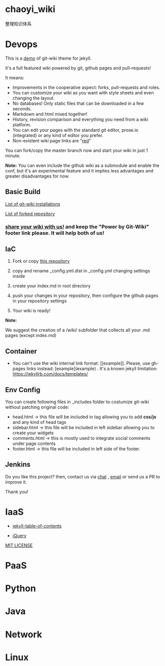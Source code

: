 # chaoyi_wiki
整理知识体系

# Devops

This is a [demo](wiki/Demo.md) of git-wiki theme for jekyll.

it's a full featured wiki powered by git, github pages and pull-requests!

It means: 

* Improvements in the cooperative aspect: forks, pull-requests and roles.
* You can customize your wiki as you want with style sheets and even changing the layout.
* No databases! Only static files that can be downloaded in a few seconds.
* Markdown and html mixed together!
* History, revision comparison and everything you need from a wiki platform.
* You can edit your pages with the standard git editor, prose.io (integrated) or any kind of editor you prefer.
* Non-existent wiki page links are "[red](wiki/red.md)"

You can fork/copy the master branch now and start your wiki in just 1 minute.

**Note:**
You can even include the github wiki as a submodule and enable the conf, but it's an experimental feature and it implies less advantages and greater disadvantages for now.

## Basic Build

[List of git-wiki installations](wiki/examples.md)

[List of forked repository](https://github.com/Drassil/git-wiki/network/members)


### [share your wiki with us!](wiki/examples.md) and keep the "Power by Git-Wiki" footer link please. It will help both of us!


## IaC

1. Fork or copy [this repository](https://github.com/drassil/git-wiki)

2. copy and rename _config.yml.dist in _config.yml changing settings inside

3. create your index.md in root directory

4. push your changes in your repository, then configure the github pages in your repository settings

5. Your wiki is ready!

**Note:**

We suggest the creation of a /wiki/ subfolder that collects all your .md pages (except index.md)

## Container

* You can't use the wiki internal link format: [[example]]. Please, use gh-pages links instead: \[example\](example) . It's a known jekyll limitation: <https://jekyllrb.com/docs/templates/>

## Env Config

You can create following files in _includes folder to costumize git-wiki without patching original code:

* head.html  -> this file will be included in <head> tag allowing you to add **css/js** and any kind of head tags
* sidebar.html -> this file will be included in left sidebar allowing you to create your widgets
* comments.html -> this is mostly used to integrate social comments under page contents
* footer.html -> this file will be included in left side of the footer.

## Jenkins

Do you like this project? then, contact us via [chat](https://gitter.im/Drassil/general?utm_source=share-link&utm_medium=link&utm_campaign=share-link) , <a href="mailto:staff-drassil@googlegroups.com">email</a>  or send us a PR to improve it.

Thank you!

# IaaS

- [jekyll-table-of-contents](https://github.com/ghiculescu/jekyll-table-of-contents)

- [jQuery](https://jquery.com/)


[MIT LICENSE](LICENSE)

# PaaS

# Python

# Java

# Network

# Linux